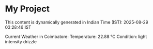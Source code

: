 # My Project

This content is dynamically generated in Indian Time (IST): 2025-08-29 03:28:46 IST


Current Weather in Coimbatore:
Temperature: 22.88 °C
Condition: light intensity drizzle
